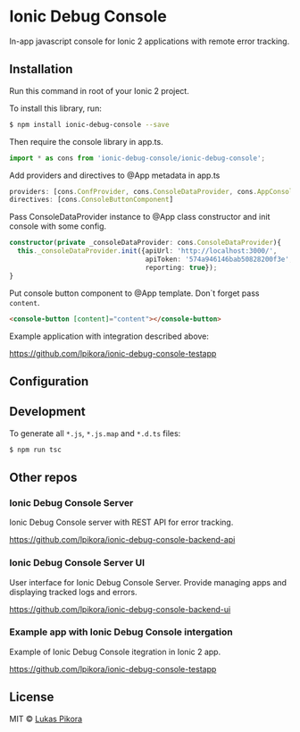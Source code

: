 # Ionic Debug Console

In-app javascript console for Ionic 2 applications with remote error tracking.

## Installation

Run this command in root of your Ionic 2 project.

To install this library, run:

```bash
$ npm install ionic-debug-console --save
```

Then require the console library in app.ts.

```typescript
import * as cons from 'ionic-debug-console/ionic-debug-console';
```

Add providers and directives to @App metadata in app.ts

```typescript
providers: [cons.ConfProvider, cons.ConsoleDataProvider, cons.AppConsoleService, cons.SystemInfoProvider],
directives: [cons.ConsoleButtonComponent]
```

Pass ConsoleDataProvider instance to @App class constructor and init console with some config.

```typescript
constructor(private _consoleDataProvider: cons.ConsoleDataProvider){
  this._consoleDataProvider.init({apiUrl: 'http://localhost:3000/',
                                  apiToken: '574a946146bab50828200f3e',
                                  reporting: true});
}
```

Put console button component to @App template. Don\`t forget pass `content`. 

```html
<console-button [content]="content"></console-button>
```

Example application with integration described above:

https://github.com/lpikora/ionic-debug-console-testapp

## Configuration

## Development

To generate all `*.js`, `*.js.map` and `*.d.ts` files:

```bash
$ npm run tsc
```

## Other repos

### Ionic Debug Console Server

Ionic Debug Console server with REST API for error tracking.

https://github.com/lpikora/ionic-debug-console-backend-api

### Ionic Debug Console Server UI

User interface for Ionic Debug Console Server. Provide managing apps and displaying tracked logs and errors.

https://github.com/lpikora/ionic-debug-console-backend-ui

### Example app with Ionic Debug Console intergation

Example of Ionic Debug Console itegration in Ionic 2 app.

https://github.com/lpikora/ionic-debug-console-testapp

## License

MIT © [Lukas Pikora](lpikora@gmail.com)
